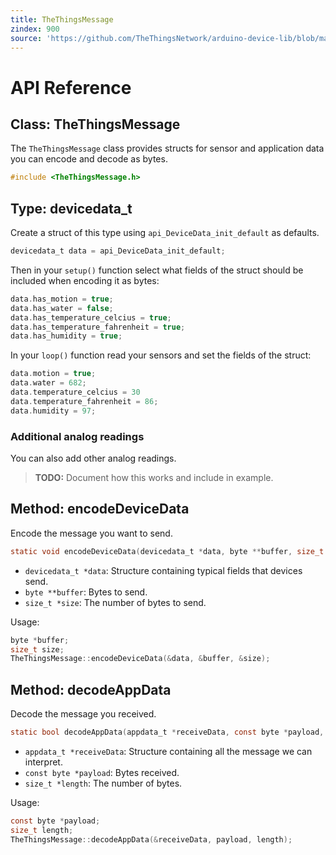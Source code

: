```yaml
---
title: TheThingsMessage
zindex: 900
source: 'https://github.com/TheThingsNetwork/arduino-device-lib/blob/master/docs/TheThingsMessage.md'
---
```


# API Reference

## Class: TheThingsMessage
The `TheThingsMessage` class provides structs for sensor and application data you can encode and decode as bytes.

```c
#include <TheThingsMessage.h>
```

## Type: devicedata_t

Create a struct of this type using `api_DeviceData_init_default` as defaults.

```c
devicedata_t data = api_DeviceData_init_default;
```

Then in your `setup()` function select what fields of the struct should be included when encoding it as bytes:

```c
data.has_motion = true;
data.has_water = false;
data.has_temperature_celcius = true;
data.has_temperature_fahrenheit = true;
data.has_humidity = true;
```

In your `loop()` function read your sensors and set the fields of the struct:

```c
data.motion = true;
data.water = 682;
data.temperature_celcius = 30
data.temperature_fahrenheit = 86;
data.humidity = 97;
```

### Additional analog readings

You can also add other analog readings.

> **TODO:** Document how this works and include in example.

## Method: encodeDeviceData
Encode the message you want to send.

```c
static void encodeDeviceData(devicedata_t *data, byte **buffer, size_t *size);
```

- `devicedata_t *data`: Structure containing typical fields that devices send.
- `byte **buffer`: Bytes to send.
- `size_t *size`: The number of bytes to send.

Usage:

```c
byte *buffer;
size_t size;
TheThingsMessage::encodeDeviceData(&data, &buffer, &size);
```

## Method: decodeAppData
Decode the message you received.

```c
static bool decodeAppData(appdata_t *receiveData, const byte *payload, size_t length);
```

- `appdata_t *receiveData`: Structure containing all the message we can interpret.
- `const byte *payload`: Bytes received.
- `size_t *length`: The number of bytes.

Usage:

```c
const byte *payload;
size_t length;
TheThingsMessage::decodeAppData(&receiveData, payload, length);
```
